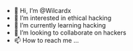 - 👋 Hi, I’m @Wilcardx
- 👀 I’m interested in ethical hacking
- 🌱 I’m currently learning hacking 
- 💞️ I’m looking to collaborate on hackers 
- 📫 How to reach me ...
<!---
Wilcardx/Wilcardx is a ✨ special ✨ repository because its `README.md` (this file) appears on your GitHub profile.
You can click the Preview link to take a look at your changes.
--->

